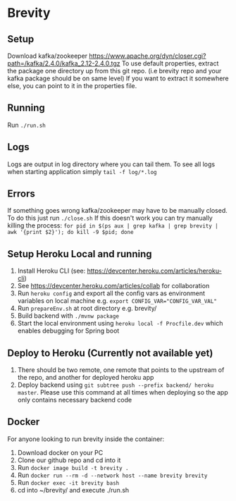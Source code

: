 # Brevity

## Setup
Download kafka/zookeeper https://www.apache.org/dyn/closer.cgi?path=/kafka/2.4.0/kafka_2.12-2.4.0.tgz
To use default properties, extract the package one directory up from this git repo. (i.e brevity repo and your kafka package should be on same level)
If you want to extract it somewhere else, you can point to it in the properties file.

## Running
Run `./run.sh`

## Logs
Logs are output in log directory where you can tail them. To see all logs when starting application simply `tail -f log/*.log`

## Errors
If something goes wrong kafka/zookeeper may have to be manually closed. To do this just run `./close.sh`
If this doesn't work you can try manually killing the process: `for pid in $(ps aux | grep kafka | grep brevity | awk '{print $2}'); do kill -9 $pid; done`

## Setup Heroku Local and running
1. Install Heroku CLI (see: https://devcenter.heroku.com/articles/heroku-cli)
2. See https://devcenter.heroku.com/articles/collab for collaboration
3. Run `heroku config` and export all the config vars as environment variables on local machine
e.g. `export CONFIG_VAR="CONFIG_VAR_VAL"`
4. Run `prepareEnv.sh` at root directory e.g. brevity/
4. Build backend with `./mvnw package`
5. Start the local environment using `heroku local -f Procfile.dev` which enables debugging for Spring boot

## Deploy to Heroku (Currently not available yet)
1. There should be two remote, one remote that points to the upstream of the repo, and another for deployed heroku app
2. Deploy backend using `git subtree push --prefix backend/ heroku master`. Please use this command at all times when deploying so the app only contains necessary backend code

## Docker
For anyone looking to run brevity inside the container: 
1. Download docker on your PC
2. Clone our github repo and cd into it
3. Run `docker image build -t brevity .`
4. Run `docker run --rm -d --network host --name brevity brevity`
5. Run `docker exec -it brevity bash`
6. cd into ~/brevity/ and execute ./run.sh

